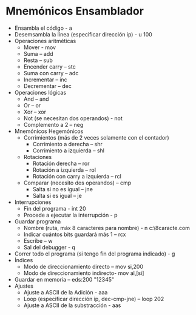 # Mnemónicos Ensamblador

+ Ensambla el código - a
+ Desemsambla la línea (especificar dirección ip) - u 100
+ Operaciones aritméticas
  + Mover - mov
  + Suma – add
  + Resta – sub
  + Encender carry – stc
  + Suma con carry – adc
  + Incrementar – inc
  + Decrementar – dec
+ Operaciones lógicas
  + And – and
  + Or – or
  + Xor – xor
  + Not (se necesitan dos operandos) - not
  + Complemento a 2 – neg
+ Mnemónicos Hegemónicos
  + Corrimientos (más de 2 veces solamente con el contador)
    + Corrimiento a derecha – shr
    + Corrimiento a izquierda – shl
  + Rotaciones
    + Rotación derecha – ror
    + Rotación a izquierda – rol
    + Rotación con carry a izquierda – rcl
  + Comparar (necesito dos operandos) – cmp
    + Salta si no es igual – jne
    + Salta si es igual – je
+ Interrupciones
  + Fin del programa - int 20
  + Procede a ejecutar la interrupción - p
+ Guardar programa
  + Nombre (ruta, máx 8 caracteres para nombre) - n c:\8caracte.com
  + Indicar cuántos bits guardará más 1 – rcx
  + Escribe – w
  + Sal del debugger - q
+ Correr todo el programa (si tengo fin del programa indicado) - g
+ Índices
  + Modo de direccionamiento directo – mov si,200
  + Modo de direccionamiento indirecto- mov al,[si]
+ Guardar en memoria – eds:200 "12345"
+ Ajustes
  + Ajuste a ASCII de la Adición - aaa
  + Loop (especificar dirección ip, dec-cmp-jne) – loop 202
  + Ajuste a ASCII de la substracción - aas
